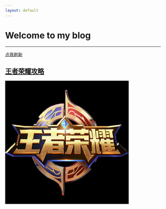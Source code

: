 ```yaml
---
layout: default
---
```


# Welcome to my blog
----

[<i class="icon-refresh"></i> 点我刷新](/sonfilename/)



## [王者荣耀攻略](Glory_of_the_king/attack_strategy.md)

![Alt text](Glory_of_the_king/king.jpg "Optional title")



